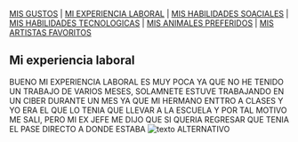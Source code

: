 [MIS GUSTOS](Mis_gustos.md) | [MI EXPERIENCIA LABORAL](Mi_experiencia_laboral.md) | [MIS HABILIDADES SOACIALES](Mis_habilidades_sociales.md) | [MIS HABILIDADES TECNOLOGICAS](Mis_habilidades_tecnológicas.md) | [MIS ANIMALES PREFERIDOS](mis_animales_preferidos.md) | [MIS ARTISTAS FAVORITOS](mis_artistas_favoritos.md)
## Mi experiencia laboral
BUENO MI EXPERIENCIA LABORAL ES MUY POCA YA QUE NO HE TENIDO UN TRABAJO DE VARIOS MESES, SOLAMNETE ESTUVE TRABAJANDO EN UN CIBER DURANTE UN MES
YA QUE MI HERMANO ENTTRO A CLASES Y YO ERA EL QUE LO TENIA QUE LLEVAR A LA ESCUELA Y POR TAL MOTIVO ME SALI, PERO MI EX JEFE ME DIJO QUE SI QUERIA REGRESAR 
QUE TENIA EL PASE DIRECTO A DONDE ESTABA 
![texto ALTERNATIVO](https://i.ytimg.com/vi/9B6_snvNaSw/maxresdefault.jpg)

